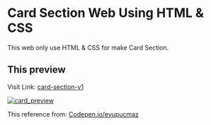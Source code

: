 # Card Section Web Using HTML & CSS

This web only use HTML & CSS for make Card Section.

## This preview

Visit Link: [card-section-v1](https://card-section-v1.karimhasibuan.com/)

<a href="https://ibb.co/KDqxwnP"><img src="https://i.ibb.co/r362s9j/Screenshot-2022-12-06-205239.png" alt="card_preview" border="0"></a>

This reference from: [Codepen.io/eyupucmaz](https://codepen.io/eyupucmaz/pen/oNbeXOb)
